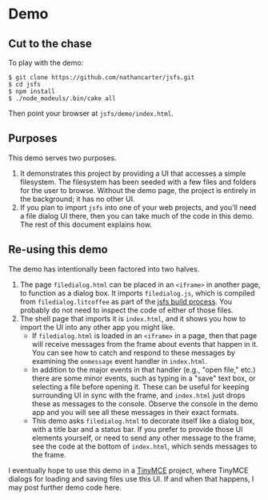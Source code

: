 
# Demo

## Cut to the chase

To play with the demo:

```
$ git clone https://github.com/nathancarter/jsfs.git
$ cd jsfs
$ npm install
$ ./node_modeuls/.bin/cake all
```

Then point your browser at `jsfs/demo/index.html`.

## Purposes

This demo serves two purposes.

 1. It demonstrates this project by providing a UI that accesses a simple
    filesystem.  The filesystem has been seeded with a few files and folders
    for the user to browse.  Without the demo page, the project is entirely
    in the background; it has no other UI.
 1. If you plan to import `jsfs` into one of your web projects, and you'll
    need a file dialog UI there, then you can take much of the code in this
    demo.  The rest of this document explains how.

## Re-using this demo

The demo has intentionally been factored into two halves.

 1. The page `filedialog.html` can be placed in an `<iframe>` in another
    page, to function as a dialog box.  It imports `filedialog.js`, which is
    compiled from `filedialog.litcoffee` as part of the [jsfs build
    process](../cake.litcoffee).  You probably do not need to inspect the
    code of either of those files.
 1. The shell page that imports it is `index.html`, and it shows you how to
    import the UI into any other app you might like.
    * If `filedialog.html` is loaded in an `<iframe>` in a page, then that
      page will receive messages from the frame about events that happen in
      it.  You can see how to catch and respond to these messages by
      examining the `onmessage` event handler in `index.html`.
    * In addition to the major events in that handler (e.g., "open file,"
      etc.) there are some minor events, such as typing in a "save" text
      box, or selecting a file before opening it.  These can be useful for
      keeping surrounding UI in sync with the frame, and `index.html` just
      drops these as messages to the console.  Observe the console in the
      demo app and you will see all these messages in their exact formats.
    * This demo asks `filedialog.html` to decorate itself like a dialog box,
      with a title bar and a status bar.  If you prefer to provide those UI
      elements yourself, or need to send any other message to the frame, see
      the code at the bottom of `index.html`, which sends messages to the
      frame.

I eventually hope to use this demo in a [TinyMCE](http://www.tinymce.com/)
project, where TinyMCE dialogs for loading and saving files use this UI.  If
and when that happens, I may post further demo code here.
